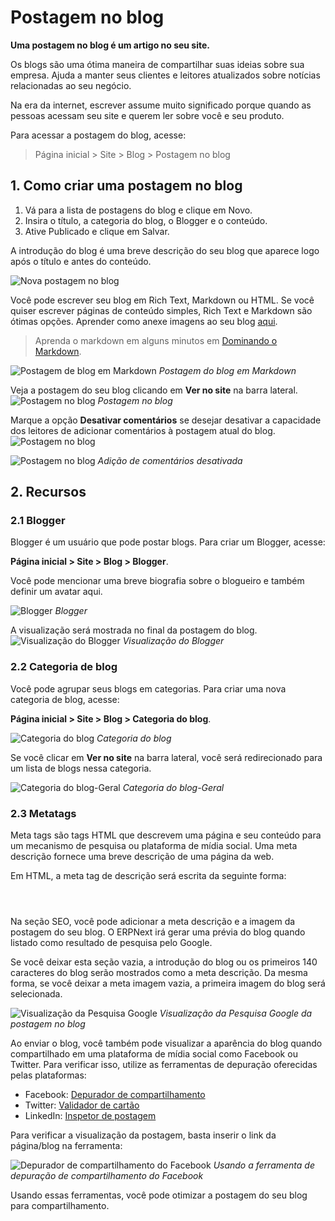 # Postagem no blog



**Uma postagem no blog é um artigo no seu site.**


Os blogs são uma ótima maneira de compartilhar suas ideias sobre sua empresa.
Ajuda a manter seus clientes e leitores atualizados sobre notícias relacionadas ao seu negócio.


Na era da internet, escrever assume muito significado porque quando
as pessoas acessam seu site e querem ler sobre você e seu produto.


Para acessar a postagem do blog, acesse:
> Página inicial > Site > Blog > Postagem no blog


## 1. Como criar uma postagem no blog


1. Vá para a lista de postagens do blog e clique em Novo.
2. Insira o título, a categoria do blog, o Blogger e o conteúdo.
3. Ative Publicado e clique em Salvar.


A introdução do blog é uma breve descrição do seu blog que aparece logo após o
título e antes do conteúdo.


![Nova postagem no blog](/files/new-blog-post.png)


Você pode escrever seu blog em Rich Text, Markdown ou HTML. Se você quiser escrever
páginas de conteúdo simples, Rich Text e Markdown são ótimas opções. Aprender como
anexe imagens ao seu blog [aqui](/docs/pt/website/web-page#images).


> Aprenda o markdown em alguns minutos em [Dominando o Markdown](https://guides.github.com/features/mastering-markdown/).


![Postagem de blog em Markdown](/files/blog-post-in-markdown.png)
*Postagem do blog em Markdown*


Veja a postagem do seu blog clicando em **Ver no site** na barra lateral.
![Postagem no blog](/files/blog-post.png)
*Postagem no blog*


Marque a opção **Desativar comentários** se desejar desativar a capacidade dos leitores de adicionar comentários à postagem atual do blog.
![Postagem no blog](/files/blog-post-disable-comments.png)


![Postagem no blog](/files/blog-post-no-comments.png)
*Adição de comentários desativada*


## 2. Recursos


### 2.1 Blogger


Blogger é um usuário que pode postar blogs. Para criar um Blogger, acesse:


**Página inicial > Site > Blog > Blogger**.


Você pode mencionar uma breve biografia sobre o blogueiro e também definir um avatar aqui.


![Blogger](/files/blogger.png)
*Blogger*


A visualização será mostrada no final da postagem do blog.
![Visualização do Blogger](/files/blogger-preview.png)
*Visualização do Blogger*


### 2.2 Categoria de blog


Você pode agrupar seus blogs em categorias. Para criar uma nova categoria de blog, acesse:


**Página inicial > Site > Blog > Categoria do blog**.


![Categoria do blog](/files/blog-category.png)
*Categoria do blog*


Se você clicar em **Ver no site** na barra lateral, você será redirecionado para um
lista de blogs nessa categoria.


![Categoria do blog-Geral](/files/blog-category-web-view.png)
*Categoria do blog-Geral*


### 2.3 Metatags


Meta tags são tags HTML que descrevem uma página e seu conteúdo para um mecanismo de pesquisa ou plataforma de mídia social. Uma meta descrição fornece uma breve descrição de uma página da web.


Em HTML, a meta tag de descrição será escrita da seguinte forma:



```
 


```

Na seção SEO, você pode adicionar a meta descrição e a imagem da postagem do seu blog. O ERPNext irá gerar uma prévia do blog quando listado como resultado de pesquisa pelo Google.


Se você deixar esta seção vazia, a introdução do blog ou os primeiros 140 caracteres do blog serão mostrados como a meta descrição. Da mesma forma, se você deixar a meta imagem vazia, a primeira imagem do blog será selecionada.


![Visualização da Pesquisa Google](/files/blog-post-seo-meta.png)
*Visualização da Pesquisa Google da postagem no blog*


Ao enviar o blog, você também pode visualizar a aparência do blog quando compartilhado em uma plataforma de mídia social como Facebook ou Twitter. Para verificar isso, utilize as ferramentas de depuração oferecidas pelas plataformas:


* Facebook: [Depurador de compartilhamento](https://developers.facebook.com/tools/debug/)
* Twitter: [Validador de cartão](https://cards-dev.twitter.com/validator)
* LinkedIn: [Inspetor de postagem](https://www.linkedin.com/post-inspector/inspect/)


Para verificar a visualização da postagem, basta inserir o link da página/blog na ferramenta:


![Depurador de compartilhamento do Facebook](/files/blog-post-facebook-debugger.png)
*Usando a ferramenta de depuração de compartilhamento do Facebook*


Usando essas ferramentas, você pode otimizar a postagem do seu blog para compartilhamento.



